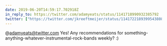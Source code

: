 ```yaml
---
date: 2019-06-20T14:59:17.702918Z
in_reply_to: https://twitter.com/adamyeats/status/1141718990932385792
twitter: ["https://twitter.com/jkreeftmeijer/status/1141722189399543808"]
---
```

@adamyeats@twitter.com Yes! Any recommendations for something-anything-whatever-instrumental-rock-bands weekly? :)
